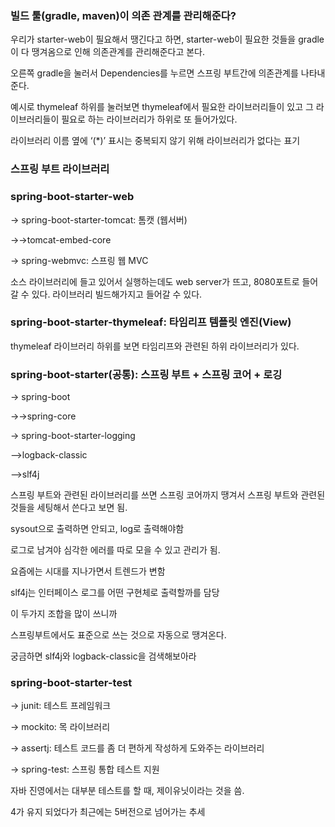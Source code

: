 ### 빌드 툴(gradle, maven)이 의존 관계를 관리해준다?

우리가 starter-web이 필요해서 땡긴다고 하면, starter-web이 필요한 것들을 gradle이 다 땡겨옴으로 인해 의존관계를 관리해준다고 본다.

 

오른쪽 gradle을 눌러서 Dependencies를 누르면 스프링 부트간에 의존관계를 나타내준다.

예시로 thymeleaf 하위를 눌러보면 thymeleaf에서 필요한 라이브러리들이 있고 그 라이브러리들이 필요로 하는 라이브러리가 하위로 또 들어가있다.

라이브러리 이름 옆에 ‘(*)’ 표시는 중복되지 않기 위해 라이브러리가 없다는 표기

### 스프링 부트 라이브러리

### spring-boot-starter-web

→ spring-boot-starter-tomcat: 톰캣 (웹서버)

→→tomcat-embed-core

→ spring-webmvc: 스프링 웹 MVC

소스 라이브러리에 들고 있어서 실행하는데도 web server가 뜨고, 8080포트로 들어갈 수 있다. 라이브러리 빌드해가지고 들어갈 수 있다.

### spring-boot-starter-thymeleaf: 타임리프 템플릿 엔진(View)

thymeleaf 라이브러리 하위를 보면 타임리프와 관련된 하위 라이브러리가 있다.

### spring-boot-starter(공통): 스프링 부트 + 스프링 코어 + 로깅

→ spring-boot

→→spring-core

→ spring-boot-starter-logging

—>logback-classic

—>slf4j

스프링 부트와 관련된 라이브러리를 쓰면 스프링 코어까지 땡겨서 스프링 부트와 관련된 것들을 세팅해서 쓴다고 보면 됨.

sysout으로 출력하면 안되고, log로 출력해야함

로그로 남겨야 심각한 에러를 따로 모을 수 있고 관리가 됨.

요즘에는 시대를 지나가면서 트렌드가 변함   


slf4j는 인터페이스 로그를 어떤 구현체로 출력할까를 담당

이 두가지 조합을 많이 쓰니까

스프링부트에서도 표준으로 쓰는 것으로 자동으로 땡겨온다.

궁금하면 slf4j와 logback-classic을 검색해보아라

### spring-boot-starter-test

→ junit: 테스트 프레임워크

→ mockito: 목 라이브러리

→ assertj: 테스트 코드를 좀 더 편하게 작성하게 도와주는 라이브러리

→ spring-test: 스프링 통합 테스트 지원

자바 진영에서는 대부분 테스트를 할 때, 제이유닛이라는 것을 씀.

4가 유지 되었다가 최근에는 5버전으로 넘어가는 추세
